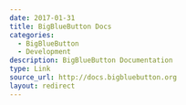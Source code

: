 ```yaml
---
date: 2017-01-31
title: BigBlueButton Docs
categories:
  - BigBlueButton
  - Development
description: BigBlueButton Documentation
type: Link
source_url: http://docs.bigbluebutton.org
layout: redirect
---
```

